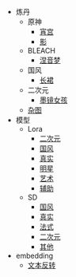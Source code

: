 - 炼丹
  - 原神
    - [宵宫](records/genshin/yoimiya.md)
    - [影](records/genshin/raiden.md)
  - BLEACH
    - [涅音梦](records/bleach/nemu-kurotsuchi.md)
  - 国风
    - [长裙](records/guofeng/long-dress.md)
  - 二次元
    - [墨镜女孩](records/anime/sunglasses-girl.md)
  - [杂图](records/miscellaneous.md)
- 模型
  - Lora
    - [二次元](models/lora/anime.md)
    - [国风](models/lora/guofeng.md)
    - [真实](models/lora/reality.md)
    - [明星](models/lora/celebrity.md)
    - [艺术](models/lora/art.md)
    - [辅助](models/lora/auxiliary.md)
  - SD
    - [国风](models/sd/guofeng.md)
    - [真实](models/sd/reality.md)
    - [法式](models/sd/french.md)
    - [二次元](models/sd/anime.md)
    - [其他](models/sd/other.md)
- embedding
  - [文本反转](embeddings/textual-inversions.md)